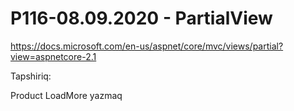 # P116-08.09.2020 - PartialView

https://docs.microsoft.com/en-us/aspnet/core/mvc/views/partial?view=aspnetcore-2.1

Tapshiriq:

Product LoadMore yazmaq
